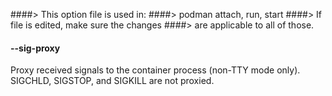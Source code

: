 ####> This option file is used in:
####>   podman attach, run, start
####> If file is edited, make sure the changes
####> are applicable to all of those.
#### **--sig-proxy**

Proxy received signals to the container process (non-TTY mode only). SIGCHLD, SIGSTOP, and SIGKILL are not proxied.
